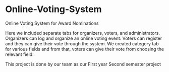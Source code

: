 # Online-Voting-System
Online Voting System for Award Nominations


Here we included separate tabs for organizers, voters, and administrators. Organizers can log 
and organize an online voting event. Voters can register and they can give their vote through 
the system. We created category tab for various fields and from that, voters can give their 
vote from choosing the relevant field.


This project is done by our team as our First year Second semester project
